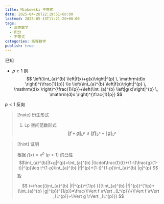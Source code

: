 ```yaml
---
title: Minkowski 不等式
date: 2025-04-28T22:19:51+08:00
lastmod: 2025-05-13T11:21:20+08:00
tags:
  - 高等数学
  - 积分
  - 不等式
categories: 高等数学
publish: true
---
```


已知

- $p\geq1$
  则
  $$
  \left(\int_{a}^{b} \left|f(x)+g(x)\right|^{p} \, \mathrm{d}x \right)^{\frac{1}{p}} \le \left(\int_{a}^{b} \left|f(x)\right|^{p} \, \mathrm{d}x \right)^{\frac{1}{p}}+\left(\int_{a}^{b} \left|g(x)\right|^{p} \, \mathrm{d}x \right)^{\frac{1}{p}}
  $$

$p<1$ 反向

> [!note] 衍生形式
>
> 1.  Lp 空间范数形式 $$\lVert f+g \rVert _{L^{p}} \leq \lVert f \rVert _{L^{p}} + \lVert g \rVert _{L^{p}}$$

> [!hint] 证明
>
> 根据 $f(x)=x^{p}$ $(p>1)$ 的凸性
> $$\int_{a}^{b}|f+g|^{p}=\int_{a}^{b} |t\cdot\frac{f}{t}+(1-t)\frac{g}{1-t}|^{p}\leq t^{1-p}\int_{a}^{b} |f|^{p}+(1-t)^{1-p}\int_{a}^{b} |g|^{p} $$
> 取
>
> $$
> t=\frac{(\int_{a}^{b} |f|^{p})^{1/p} }{(\int_{a}^{b} |f|^{p})^{1/p}+(\int_{a}^{b} |g|^{p})^{1/p}}=\frac{\lVert f \rVert _{L^{p}}}{\lVert f \rVert _{L^{p}}+\lVert g \rVert _{L^{p}}}
> $$
